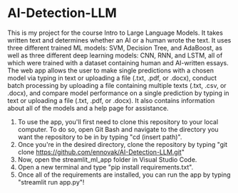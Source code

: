 # AI-Detection-LLM
This is my project for the course Intro to Large Language Models. It takes written text and determines whether an AI or a human wrote the text. It uses three different trained ML models: SVM, Decision Tree, and AdaBoost, as well as three different deep learning models: CNN, RNN, and LSTM, all of which were trained with a dataset containing human and AI-written essays. The web app allows the user to make single predictions with a chosen model via typing in text or uploading a file (.txt, .pdf, or .docx), conduct batch processing by uploading a file containing multiple texts (.txt, .csv, or .docx), and compare model performance on a single prediction by typing in text or uploading a file (.txt, .pdf, or .docx). It also contains information about all of the models and a help page for assistance.

1. To use the app, you'll first need to clone this repository to your local computer. To do so, open Git Bash and navigate to the directory you want the repository to be in by typing "cd (insert path)".
2. Once you're in the desired directory, clone the repository by typing "git clone https://github.com/ennovak/AI-Detection-LLM.git"
3. Now, open the streamlit_ml_app folder in Visual Studio Code.
4. Open a new terminal and type "pip install requirements.txt".
5. Once all of the requirements are installed, you can run the app by typing "streamlit run app.py"!
